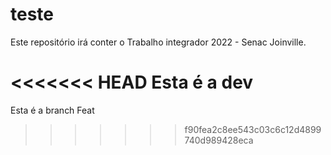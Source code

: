 # teste
Este repositório irá conter o Trabalho integrador 2022 - Senac Joinville.

<<<<<<< HEAD
Esta é a dev
=======
Esta é a branch Feat
>>>>>>> f90fea2c8ee543c03c6c12d4899740d989428eca
